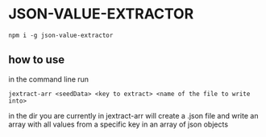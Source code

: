 # JSON-VALUE-EXTRACTOR

```
npm i -g json-value-extractor
```

## how to use

in the command line run

```
jextract-arr <seedData> <key to extract> <name of the file to write into>
```

in the dir you are currently in jextract-arr will create a .json file and write an array with all values from a specific key in an array of json objects
